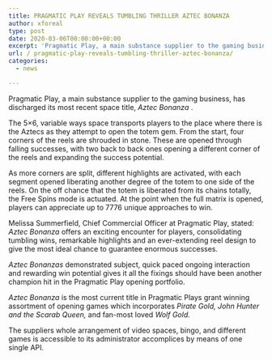 ```yaml
---
title: PRAGMATIC PLAY REVEALS TUMBLING THRILLER AZTEC BONANZA
author: xforeal 
type: post
date: 2020-03-06T00:00:00+00:00
excerpt: 'Pragmatic Play, a main substance supplier to the gaming business, has discharged its most recent opening title, Aztec Bonanza '
url: / pragmatic-play-reveals-tumbling-thriller-aztec-bonanza/
categories:
  - news

---
```

Pragmatic Play, a main substance supplier to the gaming business, has discharged its most recent space title, _Aztec Bonanza_ . 

The 5&#215;6, variable ways space transports players to the place where there is the Aztecs as they attempt to open the totem gem. From the start, four corners of the reels are shrouded in stone. These are opened through falling successes, with two back to back ones opening a different corner of the reels and expanding the success potential. 

As more corners are split, different highlights are activated, with each segment opened liberating another degree of the totem to one side of the reels. On the off chance that the totem is liberated from its chains totally, the Free Spins mode is actuated. At the point when the full matrix is opened, players can appreciate up to 7776 unique approaches to win. 

Melissa Summerfield, Chief Commercial Officer at Pragmatic Play, stated: _Aztec Bonanza_ offers an exciting encounter for players, consolidating tumbling wins, remarkable highlights and an ever-extending reel design to give the most ideal chance to guarantee enormous successes. 

_Aztec Bonanzas_ demonstrated subject, quick paced ongoing interaction and rewarding win potential gives it all the fixings should have been another champion hit in the Pragmatic Play opening portfolio. 

_Aztec Bonanza_ is the most current title in Pragmatic Plays grant winning assortment of opening games which incorporates _Pirate Gold, John Hunter and the Scarab Queen,_ and fan-most loved _Wolf Gold._ 

The suppliers whole arrangement of video spaces, bingo, and different games is accessible to its administrator accomplices by means of one single API.